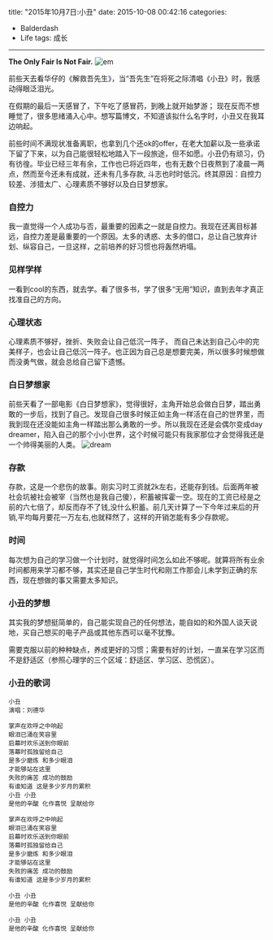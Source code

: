 title: "2015年10月7日:小丑"
date: 2015-10-08 00:42:16
categories:
- Balderdash
- Life
tags: 成长
---
**The Only Fair Is  Not Fair.**
![em](https://andylee-1258982386.cos.ap-chengdu.myqcloud.com/blogemptychair.jpg)

前些天去看华仔的《解救吾先生》，当“吾先生”在将死之际清唱《小丑》时，我感动得眼泛泪光。

<!--more-->

在假期的最后一天感冒了，下午吃了感冒药，到晚上就开始梦游； 现在反而不想睡觉了，很多思绪涌入心中。想写篇博文，不知道该拟什么名字时，小丑又在我耳边响起。

前些时间不满现状准备离职，也拿到几个还ok的offer，在老大加薪以及一些承诺下留了下来，以为自己能很轻松地踏入下一段旅途，但不如愿。小丑仍有顽习，仍有彷徨。毕业已经三年有余，工作也已将近四年，也有无数个日夜熬到了凌晨一两点，然而至今还未有成就，还未有几多存款, 斗志也时时低沉。终其原因：自控力较差、涉猎太广、心理素质不够好以及白日梦想家。 


### 自控力
我一直觉得一个人成功与否，最重要的因素之一就是自控力。我现在还离目标甚远，自控力差是最重要的一个原因。太多的诱惑、太多的借口，总让自己放弃计划、纵容自己，一旦这样，之前培养的好习惯也将轰然坍塌。

### 见样学样
一看到cool的东西，就去学。看了很多书，学了很多“无用”知识，直到去年才真正找准自己的方向。

### 心理状态
心理素质不够好，挫折、失败会让自己低沉一阵子， 而自己未达到自己心中的完美样子，也会让自己低沉一阵子。也正因为自己总是想要完美，所以很多时候想做而没勇气做，就会总给自己留下遗憾。

### 白日梦想家
前些天看了一部电影《白日梦想家》，觉得很好，主角开始总会做白日梦，踏出勇敢的一步后，找到了自己。发现自己很多时候正如主角一样活在自己的世界里，而我到现在还没能如主角一样踏出那么勇敢的一步。所以我现在还是会偶尔变成day dreamer，陷入自己的那个小小世界，这个时候可能只有我家那位才会觉得我还是一个帅得美丽的人类。
![dream](https://andylee-1258982386.cos.ap-chengdu.myqcloud.com/blogdreamer.jpg)

### 存款
存款，这是一个悲伤的故事。刚实习时工资就2k左右，还能存到钱。后面两年被社会坑被社会被宰（当然也是我自己傻），积蓄被挥霍一空。现在的工资已经是之前的六七倍了，却反而存不了钱,没什么积蓄。前几天计算了一下今年过来后的开销,平均每月要花一万左右,也就释然了，这样的开销怎能有多少存款呢。

### 时间
每次想为自己的学习做一个计划时，就觉得时间怎么如此不够呢。就算将所有业余时间都用来学习都不够，其实还是自己学生时代和刚工作那会儿未学到正确的东西，现在想做的事又需要太多知识。

### 小丑的梦想
其实我的梦想挺简单的，自己能实现自己的任何想法，能自如的和外国人谈天说地，买自己想买的电子产品或其他东西可以毫不犹豫。

需要克服以前的种种缺点，养成更好的习惯；需要有好的计划，一直呆在学习区而不是舒适区（参照心理学的三个区域：舒适区、学习区、恐慌区）。


### 小丑的歌词
```
小丑
演唱：刘德华
 
掌声在欢呼之中响起
眼泪已涌在笑容里
启幕时欢乐送到你眼前
落幕时孤独留给自己
是多少磨炼 和多少眼泪
才能够站在这里
失败的痛苦 成功的鼓励
有谁知道 这是多少岁月的累积
小丑 小丑
是他的辛酸 化作喜悦 呈献给你
 
掌声在欢呼之中响起
眼泪已涌在笑容里
启幕时欢乐送到你眼前
落幕时孤独留给自己
是多少磨炼 和多少眼泪
才能够站在这里
失败的痛苦 成功的鼓励
有谁知道 这是多少岁月的累积
 
小丑 小丑
是他的辛酸 化作喜悦 呈献给你
 
小丑 小丑
是他的辛酸 化作喜悦 呈献给你
```
